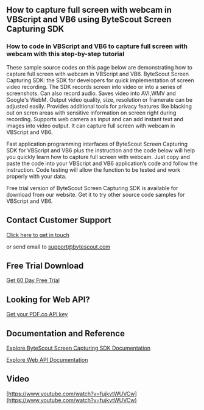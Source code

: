 ## How to capture full screen with webcam in VBScript and VB6 using ByteScout Screen Capturing SDK

### How to code in VBScript and VB6 to capture full screen with webcam with this step-by-step tutorial

These sample source codes on this page below are demonstrating how to capture full screen with webcam in VBScript and VB6. ByteScout Screen Capturing SDK: the SDK for developers for quick implementation of screen video recording. The SDK records screen into video or into a series of screenshots. Can also record audio. Saves video into AVI,WMV and Google's WebM. Output video quality, size, resolution or framerate can be adjusted easily. Provides additional tools for privacy features like blacking out on scren areas with sensitive information on screen right during recording. Supports web camera as input and can add instant text and images into video output. It can capture full screen with webcam in VBScript and VB6.

Fast application programming interfaces of ByteScout Screen Capturing SDK for VBScript and VB6 plus the instruction and the code below will help you quickly learn how to capture full screen with webcam. Just copy and paste the code into your VBScript and VB6 application’s code and follow the instruction. Code testing will allow the function to be tested and work properly with your data.

Free trial version of ByteScout Screen Capturing SDK is available for download from our website. Get it to try other source code samples for VBScript and VB6.

## Contact Customer Support

[Click here to get in touch](https://bytescout.zendesk.com/hc/en-us/requests/new?subject=ByteScout%20Screen%20Capturing%20SDK%20Question)

or send email to [support@bytescout.com](mailto:support@bytescout.com?subject=ByteScout%20Screen%20Capturing%20SDK%20Question) 

## Free Trial Download

[Get 60 Day Free Trial](https://bytescout.com/download/web-installer?utm_source=github-readme)

## Looking for Web API? 

[Get your PDF.co API key](https://pdf.co/documentation/api?utm_source=github-readme)

## Documentation and Reference

[Explore ByteScout Screen Capturing SDK Documentation](https://bytescout.com/documentation/index.html?utm_source=github-readme)

[Explore Web API Documentation](https://pdf.co/documentation/api?utm_source=github-readme)

## Video

[https://www.youtube.com/watch?v=fujkvtWUVCw](https://www.youtube.com/watch?v=fujkvtWUVCw)